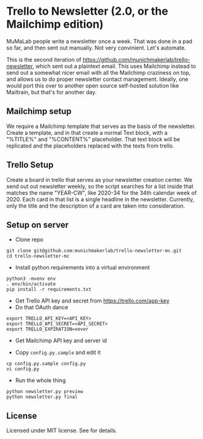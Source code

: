 # Trello to Newsletter (2.0, or the Mailchimp edition)

MuMaLab people write a newsletter once a week. That was done in a pad so far, and then sent out manually. Not very convinient. Let's automate.

This is the second iteration of https://github.com/munichmakerlab/trello-newsletter, which sent out a plaintext email. This uses Mailchimp instead to send out a somewhat nicer email with all the Mailchimp craziness on top, and allows us to do proper newsletter contact management. Ideally, one would port this over to another open source self-hosted solution like Mailtrain, but that's for another day.

## Mailchimp setup

We require a Mailchimp template that serves as the basis of the newsletter. Create a template, and in that create a normal Text block, with a "%TITLE%" and "%CONTENT%" placeholder. That text block will be replicated and the placeholders replaced with the texts from trello.

## Trello Setup

Create a board in trello that serves as your newsletter creation center. We send out out newsletter weekly, so the script searches for a list inside that matches the name "YEAR-CW", like 2020-34 for the 34th calendar week of 2020. Each card in that list is a single headline in the newsletter. Currently, only the title and the description of a card are taken into consideration.

## Setup on server
* Clone repo
```
git clone git@github.com:munichmakerlab/trello-newsletter-mc.git
cd trello-newsletter-mc
```

* Install python requirements into a virtual environment
```
python3 -mvenv env
. env/bin/activate
pip install -r requirements.txt
```

* Get Trello API key and secret from https://trello.com/app-key
* Do that OAuth dance
```
export TRELLO_API_KEY=<API_KEY>
export TRELLO_API_SECRET=<API_SECRET>
export TRELLO_EXPIRATION=never
```

* Get Mailchimp API key and server id

* Copy `config.py.sample` and edit it
```
cp config.py.sample config.py
vi config.py
```

* Run the whole thing
```
python newsletter.py preview
python newsletter.py final
```

## License
Licensed under MIT license. See <LICENSE> for details.
